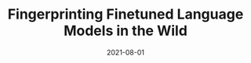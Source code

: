 ---
layout: publications
date: 2021-08-01
title: Fingerprinting Finetuned Language Models in the Wild
venue: ACL (Findings)
authors: Nirav Diwan*, Tanmoy Chakraborty, Zubair Shafiq
slides: 
poster: 
tldr: Developed a LLM based classifer to fingerprint AI-generated text to the Fine-tuned Language Model.
link: "https://aclanthology.org/2021.findings-acl.409"
code: "https://github.com/LCS2-IIITD/ACL-FFLM"
---